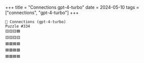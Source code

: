 +++
title = "Connections gpt-4-turbo"
date = 2024-05-10
tags = ["connections", "gpt-4-turbo"]
+++

```text
🤖 Connections (gpt-4-turbo) 
Puzzle #334
🟨🟨🟨🟦
🟨🟨🟨🟨
🟦🟪🟦🟦
🟦🟪🟦🟪
🟦🟪🟦🟦
```
